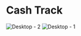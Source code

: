 # Cash Track

![Desktop - 2](https://github.com/abdisamadHussein/cashtrack-app/assets/68864765/9a498842-aa04-4a43-b2c6-fbd785a9e972)
![Desktop - 1](https://github.com/abdisamadHussein/cashtrack-app/assets/68864765/bae7103d-0bb7-438d-acd6-227619fdbae4)
